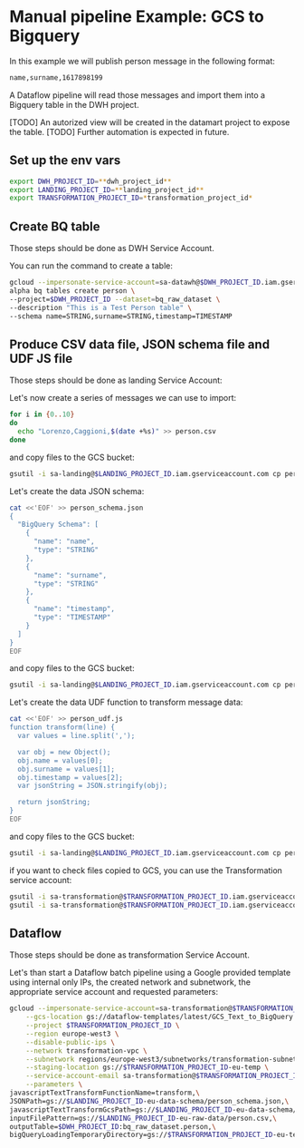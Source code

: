 # Manual pipeline Example: GCS to Bigquery

In this example we will publish person message in the following format:

```bash
name,surname,1617898199
```

A Dataflow pipeline will read those messages and import them into a Bigquery table in the DWH project.

[TODO] An autorized view will be created in the datamart project to expose the table.
[TODO] Further automation is expected in future.

## Set up the env vars
```bash
export DWH_PROJECT_ID=**dwh_project_id** 
export LANDING_PROJECT_ID=**landing_project_id** 
export TRANSFORMATION_PROJECT_ID=*transformation_project_id*
```

## Create BQ table
Those steps should be done as DWH Service Account.

You can run the command to create a table:

```bash
gcloud --impersonate-service-account=sa-datawh@$DWH_PROJECT_ID.iam.gserviceaccount.com \
alpha bq tables create person \
--project=$DWH_PROJECT_ID --dataset=bq_raw_dataset \
--description "This is a Test Person table" \
--schema name=STRING,surname=STRING,timestamp=TIMESTAMP
```

## Produce CSV data file, JSON schema file and UDF JS file

Those steps should be done as landing Service Account:

Let's now create a series of messages we can use to import:

```bash
for i in {0..10} 
do 
  echo "Lorenzo,Caggioni,$(date +%s)" >> person.csv
done
```

and copy files to the GCS bucket:

```bash
gsutil -i sa-landing@$LANDING_PROJECT_ID.iam.gserviceaccount.com cp person.csv gs://$LANDING_PROJECT_ID-eu-raw-data
```

Let's create the data JSON schema:

```bash
cat <<'EOF' >> person_schema.json
{
  "BigQuery Schema": [
    {
      "name": "name",
      "type": "STRING"
    },
    {
      "name": "surname",
      "type": "STRING"
    },
    {
      "name": "timestamp",
      "type": "TIMESTAMP"
    }
  ]
}
EOF
```

and copy files to the GCS bucket:

```bash
gsutil -i sa-landing@$LANDING_PROJECT_ID.iam.gserviceaccount.com cp person_schema.json gs://$LANDING_PROJECT_ID-eu-data-schema

```

Let's create the data UDF function to transform message data:

```bash
cat <<'EOF' >> person_udf.js
function transform(line) {
  var values = line.split(',');

  var obj = new Object();
  obj.name = values[0];
  obj.surname = values[1];
  obj.timestamp = values[2];
  var jsonString = JSON.stringify(obj);

  return jsonString;
}
EOF
```

and copy files to the GCS bucket:

```bash
gsutil -i sa-landing@$LANDING_PROJECT_ID.iam.gserviceaccount.com cp person_udf.js gs://$LANDING_PROJECT_ID-eu-data-schema
```

if you want to check files copied to GCS, you can use the Transformation service account:

```bash
gsutil -i sa-transformation@$TRANSFORMATION_PROJECT_ID.iam.gserviceaccount.com ls gs://$LANDING_PROJECT_ID-eu-raw-data
gsutil -i sa-transformation@$TRANSFORMATION_PROJECT_ID.iam.gserviceaccount.com ls gs://$LANDING_PROJECT_ID-eu-data-schema

```

## Dataflow

Those steps should be done as transformation Service Account.


Let's than start a Dataflow batch pipeline using a Google provided template using internal only IPs, the created network and subnetwork, the appropriate service account and requested parameters:

```bash
gcloud --impersonate-service-account=sa-transformation@$TRANSFORMATION_PROJECT_ID.iam.gserviceaccount.com dataflow jobs run test_batch_01 \
    --gcs-location gs://dataflow-templates/latest/GCS_Text_to_BigQuery \
    --project $TRANSFORMATION_PROJECT_ID \
    --region europe-west3 \
    --disable-public-ips \
    --network transformation-vpc \
    --subnetwork regions/europe-west3/subnetworks/transformation-subnet \
    --staging-location gs://$TRANSFORMATION_PROJECT_ID-eu-temp \
    --service-account-email sa-transformation@$TRANSFORMATION_PROJECT_ID.iam.gserviceaccount.com \
    --parameters \
javascriptTextTransformFunctionName=transform,\
JSONPath=gs://$LANDING_PROJECT_ID-eu-data-schema/person_schema.json,\
javascriptTextTransformGcsPath=gs://$LANDING_PROJECT_ID-eu-data-schema/person_udf.js,\
inputFilePattern=gs://$LANDING_PROJECT_ID-eu-raw-data/person.csv,\
outputTable=$DWH_PROJECT_ID:bq_raw_dataset.person,\
bigQueryLoadingTemporaryDirectory=gs://$TRANSFORMATION_PROJECT_ID-eu-temp

```